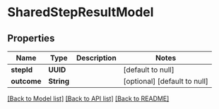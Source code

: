 # SharedStepResultModel
## Properties

| Name | Type | Description | Notes |
|------------ | ------------- | ------------- | -------------|
| **stepId** | **UUID** |  | [default to null] |
| **outcome** | **String** |  | [optional] [default to null] |

[[Back to Model list]](../README.md#documentation-for-models) [[Back to API list]](../README.md#documentation-for-api-endpoints) [[Back to README]](../README.md)

